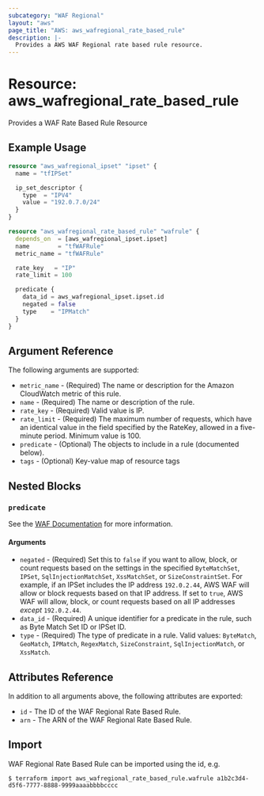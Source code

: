```yaml
---
subcategory: "WAF Regional"
layout: "aws"
page_title: "AWS: aws_wafregional_rate_based_rule"
description: |-
  Provides a AWS WAF Regional rate based rule resource.
---
```


# Resource: aws_wafregional_rate_based_rule

Provides a WAF Rate Based Rule Resource

## Example Usage

```terraform
resource "aws_wafregional_ipset" "ipset" {
  name = "tfIPSet"

  ip_set_descriptor {
    type  = "IPV4"
    value = "192.0.7.0/24"
  }
}

resource "aws_wafregional_rate_based_rule" "wafrule" {
  depends_on  = [aws_wafregional_ipset.ipset]
  name        = "tfWAFRule"
  metric_name = "tfWAFRule"

  rate_key   = "IP"
  rate_limit = 100

  predicate {
    data_id = aws_wafregional_ipset.ipset.id
    negated = false
    type    = "IPMatch"
  }
}
```

## Argument Reference

The following arguments are supported:

* `metric_name` - (Required) The name or description for the Amazon CloudWatch metric of this rule.
* `name` - (Required) The name or description of the rule.
* `rate_key` - (Required) Valid value is IP.
* `rate_limit` - (Required) The maximum number of requests, which have an identical value in the field specified by the RateKey, allowed in a five-minute period. Minimum value is 100.
* `predicate` - (Optional) The objects to include in a rule (documented below).
* `tags` - (Optional) Key-value map of resource tags

## Nested Blocks

### `predicate`

See the [WAF Documentation](https://docs.aws.amazon.com/waf/latest/APIReference/API_Predicate.html) for more information.

#### Arguments

* `negated` - (Required) Set this to `false` if you want to allow, block, or count requests
  based on the settings in the specified `ByteMatchSet`, `IPSet`, `SqlInjectionMatchSet`, `XssMatchSet`, or `SizeConstraintSet`.
  For example, if an IPSet includes the IP address `192.0.2.44`, AWS WAF will allow or block requests based on that IP address.
  If set to `true`, AWS WAF will allow, block, or count requests based on all IP addresses _except_ `192.0.2.44`.
* `data_id` - (Required) A unique identifier for a predicate in the rule, such as Byte Match Set ID or IPSet ID.
* `type` - (Required) The type of predicate in a rule. Valid values: `ByteMatch`, `GeoMatch`, `IPMatch`, `RegexMatch`, `SizeConstraint`, `SqlInjectionMatch`, or `XssMatch`.

## Attributes Reference

In addition to all arguments above, the following attributes are exported:

* `id` - The ID of the WAF Regional Rate Based Rule.
* `arn` - The ARN of the WAF Regional Rate Based Rule.

## Import

WAF Regional Rate Based Rule can be imported using the id, e.g.

```
$ terraform import aws_wafregional_rate_based_rule.wafrule a1b2c3d4-d5f6-7777-8888-9999aaaabbbbcccc
```
